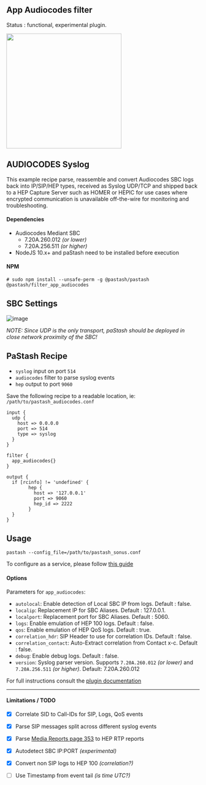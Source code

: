 App Audiocodes filter
---

Status : functional, experimental plugin.

<img src="https://www.audiocodes.com/media/7974/mediant-800-session-border-controller-sbc.png" width=300>

## AUDIOCODES Syslog
This example recipe parse, reassemble and convert Audiocodes SBC logs back into IP/SIP/HEP types, received as Syslog UDP/TCP and shipped back to a HEP Capture Server such as HOMER or HEPIC for use cases where encrypted communication is unavailable off-the-wire for monitoring and troubleshooting.

#### Dependencies
* Audiocodes Mediant SBC
  * 7.20A.260.012 _(or lower)_
  * 7.20A.256.511 _(or higher)_
* NodeJS 10.x+ and paStash need to be installed before execution


#### NPM
```
# sudo npm install --unsafe-perm -g @pastash/pastash @pastash/filter_app_audiocodes
```


## SBC Settings

![image](https://user-images.githubusercontent.com/1423657/105026528-eae8b400-5a4e-11eb-8924-8dd2a744174a.png)

_NOTE: Since UDP is the only transport, paStash should be deployed in close network proximity of the SBC!_

## PaStash Recipe

* `syslog` input on port `514`
* `audiocodes` filter to parse syslog events
* `hep` output to port `9060`

Save the following recipe to a readable location, ie: `/path/to/pastash_audiocodes.conf`

```
input {
  udp {
    host => 0.0.0.0
    port => 514
    type => syslog
  }
}

filter {
  app_audiocodes{}
}

output {
  if [rcinfo] != 'undefined' {
        hep {
          host => '127.0.0.1'
          port => 9060
          hep_id => 2222
        }
  }
}
```


## Usage
```
pastash --config_file=/path/to/pastash_sonus.conf
```

To configure as a service, please follow [this guide](https://github.com/sipcapture/paStash/wiki/pastash-service#running-as-node-service)

#### Options
Parameters for `app_audiocodes`:

* `autolocal`: Enable detection of Local SBC IP from logs. Default : false.
* `localip`: Replacement IP for SBC Aliases. Default : 127.0.0.1.
* `localport`: Replacement port for SBC Aliases. Default : 5060.
* `logs`: Enable emulation of HEP 100 logs. Default : false.
* `qos`: Enable emulation of HEP QoS logs. Default : true.
* `correlation_hdr`: SIP Header to use for correlation IDs. Default : false.
* `correlation_contact`: Auto-Extract correlation from Contact x-c. Default : false.
* `debug`: Enable debug logs. Default : false.
* `version`: Syslog parser version. Supports `7.20A.260.012` _(or lower)_ and `7.20A.256.511` _(or higher)_. Default: 7.20A.260.012

For full instructions consult the [plugin documentation](https://github.com/sipcapture/paStash/blob/next/plugins/filters/app_audiocodes/app_audiocodes.md)


------

#### Limitations / TODO
* [x] Correlate SID to Call-IDs for SIP, Logs, QoS events
* [x] Parse SIP messages split across different syslog events
* [x] Parse [Media Reports page 353](https://www.audiocodes.com/media/10312/ltrt-41548-mediant-software-sbc-users-manual-ver-66.pdf) to HEP RTP reports
* [x] Autodetect SBC IP:PORT _(experimental)_
* [x] Convert non SIP logs to HEP 100 _(correlation?)_
* [ ] Use Timestamp from event tail _(is time UTC?)_


